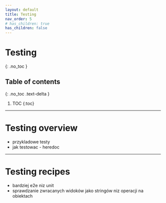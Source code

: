 ```yaml
---
layout: default
title: Testing
nav_order: 5
# has_children: true
has_children: false
---
```


# Testing
{: .no_toc }

## Table of contents
{: .no_toc .text-delta }

1. TOC
{:toc}

---

# Testing overview

- przykladowe testy
- jak testowac - heredoc

---

# Testing recipes

- bardziej e2e niz unit
- sprawdzanie zwracanych widoków jako stringów niz operacji na obiektach
